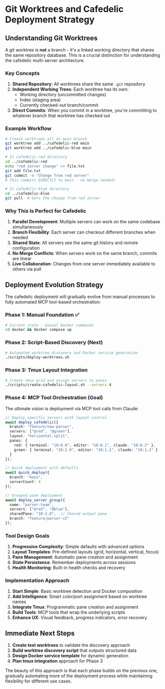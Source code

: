 # Git Worktrees and Cafedelic Deployment Strategy

## Understanding Git Worktrees

A git worktree is **not** a branch - it's a linked working directory that shares the same repository database. This is a crucial distinction for understanding the cafedelic multi-server architecture.

### Key Concepts

1. **Shared Repository**: All worktrees share the same `.git` repository
2. **Independent Working Trees**: Each worktree has its own:
   - Working directory (uncommitted changes)
   - Index (staging area)
   - Currently checked-out branch/commit
3. **Direct Commits**: When you commit in a worktree, you're committing to whatever branch that worktree has checked out

### Example Workflow

```bash
# Create worktrees all on main branch
git worktree add ../cafedelic-red main
git worktree add ../cafedelic-blue main

# In cafedelic-red directory
cd ../cafedelic-red
echo "red server change" >> file.txt
git add file.txt
git commit -m "Change from red server"
# This commits DIRECTLY to main - no merge needed!

# In cafedelic-blue directory
cd ../cafedelic-blue
git pull  # Gets the change from red server
```

### Why This Is Perfect for Cafedelic

1. **Parallel Development**: Multiple servers can work on the same codebase simultaneously
2. **Branch Flexibility**: Each server can checkout different branches when needed
3. **Shared State**: All servers see the same git history and remote configuration
4. **No Merge Conflicts**: When servers work on the same branch, commits are linear
5. **Live Collaboration**: Changes from one server immediately available to others via pull

## Deployment Evolution Strategy

The cafedelic deployment will gradually evolve from manual processes to fully automated MCP tool-based orchestration:

### Phase 1: Manual Foundation ✅
```bash
# Current state - manual Docker commands
cd docker && docker compose up
```

### Phase 2: Script-Based Discovery (Next)
```bash
# Automated worktree discovery and Docker service generation
./scripts/deploy-worktrees.sh
```

### Phase 3: Tmux Layout Integration
```bash
# Create tmux grid and assign servers to panes
./scripts/create-cafedelic-layout.sh --servers 4
```

### Phase 4: MCP Tool Orchestration (Goal)

The ultimate vision is deployment via MCP tool calls from Claude:

```typescript
// Deploy specific servers with layout control
await deploy_cafedelic({
  branch: "feature/new-parser",
  servers: ["@red", "@green"],
  layout: "horizontal-split",
  panes: {
    red: { terminal: "10:0.0", editor: "10:0.1", claude: "10:0.2" },
    green: { terminal: "10:1.0", editor: "10:1.1", claude: "10:1.2" }
  }
});

// Quick deployment with defaults
await quick_deploy({
  branch: "main",
  serverCount: 4
});

// Grouped pane deployment
await deploy_server_group({
  name: "parser-team",
  servers: ["@red", "@blue"],
  sharedPane: "10:2.0",  // Shared output pane
  branch: "feature/parser-v2"
});
```

### Tool Design Goals

1. **Progressive Complexity**: Simple defaults with advanced options
2. **Layout Templates**: Pre-defined layouts (grid, horizontal, vertical, focus)
3. **Pane Management**: Automatic pane creation and assignment
4. **State Persistence**: Remember deployments across sessions
5. **Health Monitoring**: Built-in health checks and recovery

### Implementation Approach

1. **Start Simple**: Basic worktree detection and Docker composition
2. **Add Intelligence**: Smart color/port assignment based on worktree names
3. **Integrate Tmux**: Programmatic pane creation and assignment
4. **Build Tools**: MCP tools that wrap the underlying scripts
5. **Enhance UX**: Visual feedback, progress indicators, error recovery

## Immediate Next Steps

1. **Create test worktrees** to validate the discovery approach
2. **Build worktree discovery script** that outputs structured data
3. **Design Docker service template** for dynamic generation
4. **Plan tmux integration** approach for Phase 3

The beauty of this approach is that each phase builds on the previous one, gradually automating more of the deployment process while maintaining flexibility for different use cases.